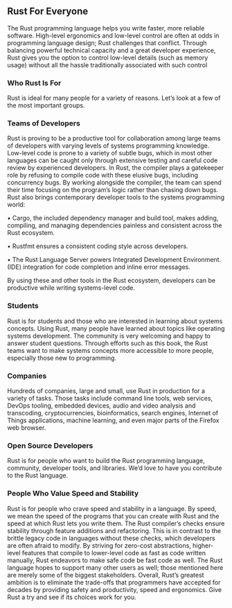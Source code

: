 ##  Rust For Everyone
The Rust programming language helps you write faster,
more reliable software. High-level ergonomics
and low-level control are often at odds in programming language design; Rust challenges that conflict.
Through balancing powerful technical capacity and a
great developer experience, Rust gives you the option
to control low-level details (such as memory usage)
without all the hassle traditionally associated with
such control

### Who Rust Is For
Rust is ideal for many people for a variety of reasons. Let’s look at a few of
the most important groups.

### Teams of Developers

Rust is proving to be a productive tool for collaboration among large teams of
developers with varying levels of systems programming knowledge. Low-level
code is prone to a variety of subtle bugs, which in most other languages can
be caught only through extensive testing and careful code review by experienced developers. In Rust, the compiler plays a gatekeeper role by refusing to
compile code with these elusive bugs, including concurrency bugs. By working alongside the compiler, the team can spend their time focusing on the
program’s logic rather than chasing down bugs.
Rust also brings contemporary developer tools to the systems programming world:

•	 Cargo, the included dependency manager and build tool, makes adding,
compiling, and managing dependencies painless and consistent across
the Rust ecosystem.

•	 Rustfmt ensures a consistent coding style across developers.

•	 The Rust Language Server powers Integrated Development Environment.
(IDE) integration for code completion and inline error messages.

By using these and other tools in the Rust ecosystem, developers can be
productive while writing systems-level code.


### Students

Rust is for students and those who are interested in learning about systems
concepts. Using Rust, many people have learned about topics like operating systems development. The community is very welcoming and happy to
answer student questions. Through efforts such as this book, the Rust teams
want to make systems concepts more accessible to more people, especially
those new to programming.


### Companies

Hundreds of companies, large and small, use Rust in production for a variety
of tasks. Those tasks include command line tools, web services, DevOps
tooling, embedded devices, audio and video analysis and transcoding,
cryptocurrencies, bioinformatics, search engines, Internet of Things applications, machine learning, and even major parts of the Firefox web browser.


### Open Source Developers

Rust is for people who want to build the Rust programming language, community, developer tools, and libraries. We’d love to have you contribute to
the Rust language.


### People Who Value Speed and Stability

Rust is for people who crave speed and stability in a language. By speed,
we mean the speed of the programs that you can create with Rust and the
speed at which Rust lets you write them. The Rust compiler’s checks ensure
stability through feature additions and refactoring. This is in contrast to the
brittle legacy code in languages without these checks, which developers are
often afraid to modify. By striving for zero-cost abstractions, higher-level
features that compile to lower-level code as fast as code written manually,
Rust endeavors to make safe code be fast code as well.
The Rust language hopes to support many other users as well; those
mentioned here are merely some of the biggest stakeholders. Overall,
Rust’s greatest ambition is to eliminate the trade-offs that programmers
have accepted for decades by providing safety and productivity, speed and
ergonomics. Give Rust a try and see if its choices work for you.